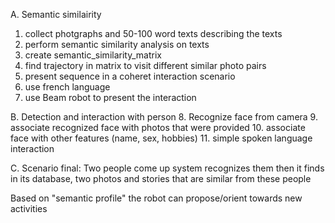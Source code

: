 A. Semantic similairity
1.  collect photgraphs and 50-100 word texts describing the texts
2.  perform semantic similarity analysis on texts
3.  create semantic_similarity_matrix
4.  find trajectory in matrix to visit different similar photo pairs
5.  present sequence in a coheret interaction scenario
6.  use french language
7.  use Beam robot to present the interaction


B.  Detection and interaction with person
8. Recognize face from camera
9. associate recognized face with photos that were provided
10. associate face with other features (name, sex, hobbies)
11. simple spoken language interaction

C.  Scenario final:
Two people come up
system recognizes them
then it finds in its database, two photos and stories that are similar from these people

Based on "semantic profile" the robot can propose/orient towards new activities


